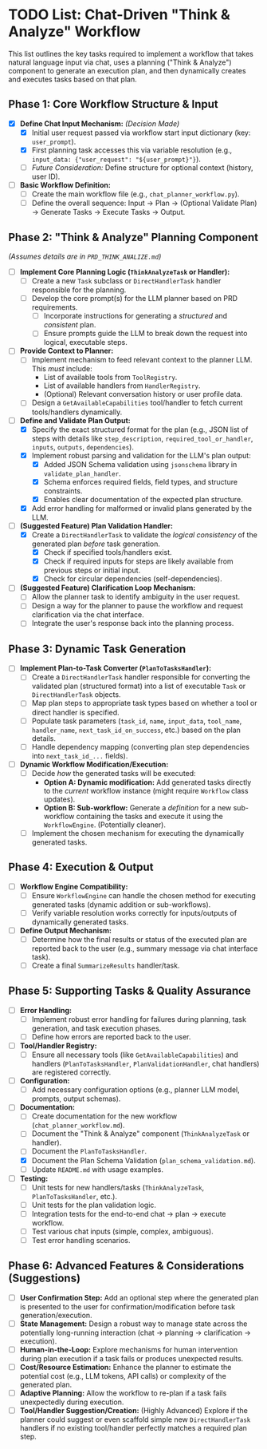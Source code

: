 # TODO List: Chat-Driven "Think & Analyze" Workflow

This list outlines the key tasks required to implement a workflow that takes natural language input via chat, uses a planning ("Think & Analyze") component to generate an execution plan, and then dynamically creates and executes tasks based on that plan.

## Phase 1: Core Workflow Structure & Input

-   [X] **Define Chat Input Mechanism:** *(Decision Made)*
    -   [X] Initial user request passed via workflow start input dictionary (key: `user_prompt`).
    -   [X] First planning task accesses this via variable resolution (e.g., `input_data: {"user_request": "${user_prompt}"}`).
    -   [ ] *Future Consideration:* Define structure for optional context (history, user ID).
-   [ ] **Basic Workflow Definition:**
    -   [ ] Create the main workflow file (e.g., `chat_planner_workflow.py`).
    -   [ ] Define the overall sequence: Input -> Plan -> (Optional Validate Plan) -> Generate Tasks -> Execute Tasks -> Output.

## Phase 2: "Think & Analyze" Planning Component

*(Assumes details are in `PRD_THINK_ANALIZE.md`)*

-   [ ] **Implement Core Planning Logic (`ThinkAnalyzeTask` or Handler):**
    -   [ ] Create a new `Task` subclass or `DirectHandlerTask` handler responsible for the planning.
    -   [ ] Develop the core prompt(s) for the LLM planner based on PRD requirements.
        -   [ ] Incorporate instructions for generating a *structured* and *consistent* plan.
        -   [ ] Ensure prompts guide the LLM to break down the request into logical, executable steps.
-   [ ] **Provide Context to Planner:**
    -   [ ] Implement mechanism to feed relevant context to the planner LLM. This *must* include:
        -   List of available tools from `ToolRegistry`.
        -   List of available handlers from `HandlerRegistry`.
        -   (Optional) Relevant conversation history or user profile data.
    -   [ ] Design a `GetAvailableCapabilities` tool/handler to fetch current tools/handlers dynamically.
-   [ ] **Define and Validate Plan Output:**
    -   [X] Specify the exact structured format for the plan (e.g., JSON list of steps with details like `step_description`, `required_tool_or_handler`, `inputs`, `outputs`, `dependencies`).
    -   [X] Implement robust parsing and validation for the LLM's plan output:
        -   [X] Added JSON Schema validation using `jsonschema` library in `validate_plan_handler`.
        -   [X] Schema enforces required fields, field types, and structure constraints.
        -   [X] Enables clear documentation of the expected plan structure.
    -   [X] Add error handling for malformed or invalid plans generated by the LLM.
-   [ ] **(Suggested Feature) Plan Validation Handler:**
    -   [X] Create a `DirectHandlerTask` to validate the *logical consistency* of the generated plan *before* task generation.
        -   [X] Check if specified tools/handlers exist.
        -   [X] Check if required inputs for steps are likely available from previous steps or initial input.
        -   [X] Check for circular dependencies (self-dependencies).
-   [ ] **(Suggested Feature) Clarification Loop Mechanism:**
    -   [ ] Allow the planner task to identify ambiguity in the user request.
    -   [ ] Design a way for the planner to pause the workflow and request clarification via the chat interface.
    -   [ ] Integrate the user's response back into the planning process.

## Phase 3: Dynamic Task Generation

-   [ ] **Implement Plan-to-Task Converter (`PlanToTasksHandler`):**
    -   [ ] Create a `DirectHandlerTask` handler responsible for converting the validated plan (structured format) into a list of executable `Task` or `DirectHandlerTask` objects.
    -   [ ] Map plan steps to appropriate task types based on whether a tool or direct handler is specified.
    -   [ ] Populate task parameters (`task_id`, `name`, `input_data`, `tool_name`, `handler_name`, `next_task_id_on_success`, etc.) based on the plan details.
    -   [ ] Handle dependency mapping (converting plan step dependencies into `next_task_id_...` fields).
-   [ ] **Dynamic Workflow Modification/Execution:**
    -   [ ] Decide *how* the generated tasks will be executed:
        -   **Option A: Dynamic modification:** Add generated tasks directly to the *current* workflow instance (might require `Workflow` class updates).
        -   **Option B: Sub-workflow:** Generate a *definition* for a new sub-workflow containing the tasks and execute it using the `WorkflowEngine`. (Potentially cleaner).
    -   [ ] Implement the chosen mechanism for executing the dynamically generated tasks.

## Phase 4: Execution & Output

-   [ ] **Workflow Engine Compatibility:**
    -   [ ] Ensure `WorkflowEngine` can handle the chosen method for executing generated tasks (dynamic addition or sub-workflows).
    -   [ ] Verify variable resolution works correctly for inputs/outputs of dynamically generated tasks.
-   [ ] **Define Output Mechanism:**
    -   [ ] Determine how the final results or status of the executed plan are reported back to the user (e.g., summary message via chat interface task).
    -   [ ] Create a final `SummarizeResults` handler/task.

## Phase 5: Supporting Tasks & Quality Assurance

-   [ ] **Error Handling:**
    -   [ ] Implement robust error handling for failures during planning, task generation, and task execution phases.
    -   [ ] Define how errors are reported back to the user.
-   [ ] **Tool/Handler Registry:**
    -   [ ] Ensure all necessary tools (like `GetAvailableCapabilities`) and handlers (`PlanToTasksHandler`, `PlanValidationHandler`, chat handlers) are registered correctly.
-   [ ] **Configuration:**
    -   [ ] Add necessary configuration options (e.g., planner LLM model, prompts, output schemas).
-   [ ] **Documentation:**
    -   [ ] Create documentation for the new workflow (`chat_planner_workflow.md`).
    -   [ ] Document the "Think & Analyze" component (`ThinkAnalyzeTask` or handler).
    -   [ ] Document the `PlanToTasksHandler`.
    -   [X] Document the Plan Schema Validation (`plan_schema_validation.md`).
    -   [ ] Update `README.md` with usage examples.
-   [ ] **Testing:**
    -   [ ] Unit tests for new handlers/tasks (`ThinkAnalyzeTask`, `PlanToTasksHandler`, etc.).
    -   [ ] Unit tests for the plan validation logic.
    -   [ ] Integration tests for the end-to-end chat -> plan -> execute workflow.
    -   [ ] Test various chat inputs (simple, complex, ambiguous).
    -   [ ] Test error handling scenarios.

## Phase 6: Advanced Features & Considerations (Suggestions)

-   [ ] **User Confirmation Step:** Add an optional step where the generated plan is presented to the user for confirmation/modification before task generation/execution.
-   [ ] **State Management:** Design a robust way to manage state across the potentially long-running interaction (chat -> planning -> clarification -> execution).
-   [ ] **Human-in-the-Loop:** Explore mechanisms for human intervention during plan execution if a task fails or produces unexpected results.
-   [ ] **Cost/Resource Estimation:** Enhance the planner to estimate the potential cost (e.g., LLM tokens, API calls) or complexity of the generated plan.
-   [ ] **Adaptive Planning:** Allow the workflow to re-plan if a task fails unexpectedly during execution.
-   [ ] **Tool/Handler Suggestion/Creation:** (Highly Advanced) Explore if the planner could suggest or even scaffold simple new `DirectHandlerTask` handlers if no existing tool/handler perfectly matches a required plan step. 